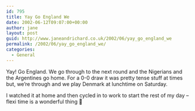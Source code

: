```yaml
---
id: 795
title: Yay Go England We
date: 2002-06-12T09:07:00+00:00
author: jane
layout: post
guid: http://www.janeandrichard.co.uk/2002/06/yay_go_england_we
permalink: /2002/06/yay_go_england_we/
categories:
  - General
---
```

Yay! Go England. We go through to the next round and the Nigerians and the Argentines go home. For a 0-0 draw it was pretty tense stuff at times but, we&#8217;re through and we play Denmark at lunchtime on Saturday.

I watched it at home and then cycled in to work to start the rest of my day &#8211; flexi time is a wonderful thing 🙂